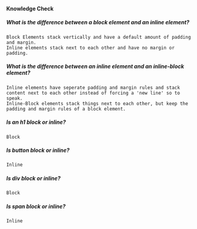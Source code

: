 #### Knowledge Check

  #####  What is the difference between a block element and an inline element?
    Block Elements stack vertically and have a default amount of padding and margin.  
    Inline elements stack next to each other and have no margin or padding.

  #####  What is the difference between an inline element and an inline-block element?
    Inline elements have seperate padding and margin rules and stack content next to each other instead of forcing a 'new line' so to speak.
    Inline-Block elements stack things next to each other, but keep the padding and margin rules of a block element.

  #####  Is an h1 block or inline?
    Block

  #####  Is button block or inline?
    Inline

  #####  Is div block or inline?
    Block

  #####  Is span block or inline?
    Inline